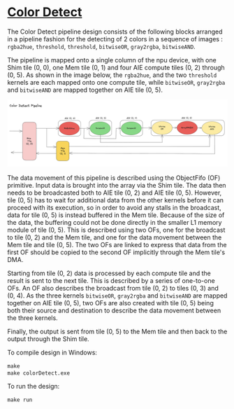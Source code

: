 <!---//===- README.md --------------------------*- Markdown -*-===//
//
// This file is licensed under the Apache License v2.0 with LLVM Exceptions.
// See https://llvm.org/LICENSE.txt for license information.
// SPDX-License-Identifier: Apache-2.0 WITH LLVM-exception
//
// Copyright (C) 2023, Advanced Micro Devices, Inc.
// 
//===----------------------------------------------------------------------===//-->

# <ins>Color Detect</ins>

The Color Detect pipeline design consists of the following blocks arranged in a pipeline fashion for the detecting of 2 colors in a sequence of images : `rgba2hue`, `threshold`, `threshold`, `bitwiseOR`, `gray2rgba`, `bitwiseAND`.

The pipeline is mapped onto a single column of the npu device, with one Shim tile (0, 0), one Mem tile (0, 1) and four AIE compute tiles (0, 2) through (0, 5). As shown in the image below, the `rgba2hue`, and the two `threshold` kernels are each mapped onto one compute tile, while `bitwiseOR`, `gray2rgba` and `bitwiseAND` are mapped together on AIE tile (0, 5). 

<p align="center">
  <img
    src="./color_detect_pipeline.png"
    width="1150">
</p>

The data movement of this pipeline is described using the ObjectFifo (OF) primitive. Input data is brought into the array via the Shim tile. The data then needs to be broadcasted both to AIE tile (0, 2) and AIE tile (0, 5). However, tile (0, 5) has to wait for additional data from the other kernels before it can proceed with its execution, so in order to avoid any stalls in the broadcast, data for tile (0, 5) is instead buffered in the Mem tile. Because of the size of the data, the buffering could not be done directly in the smaller L1 memory module of tile (0, 5). This is described using two OFs, one for the broadcast to tile (0, 2) and the Mem tile, and one for the data movement between the Mem tile and tile (0, 5). The two OFs are linked to express that data from the first OF should be copied to the second OF implicitly through the Mem tile's DMA.

Starting from tile (0, 2) data is processed by each compute tile and the result is sent to the next tile. This is described by a series of one-to-one OFs. An OF also describes the broadcast from tile (0, 2) to tiles (0, 3) and (0, 4). As the three kernels `bitwiseOR`, `gray2rgba` and `bitwiseAND` are mapped together on AIE tile (0, 5), two OFs are also created with tile (0, 5) being both their source and destination to describe the data movement between the three kernels. 

Finally, the output is sent from tile (0, 5) to the Mem tile and then back to the output through the Shim tile.

To compile design in Windows:
```
make
make colorDetect.exe
```

To run the design:
```
make run
```
